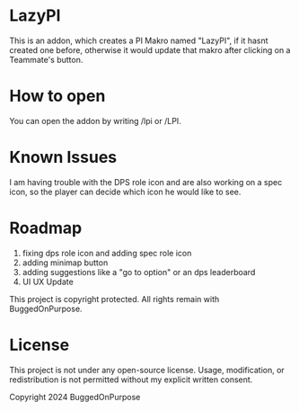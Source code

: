 


# LazyPI
This is an addon, which creates a PI Makro named "LazyPI", if it hasnt created one before, otherwise it would update that makro after clicking on a Teammate's button.

# How to open
You can open the addon by writing /lpi or /LPI.

# Known Issues
I am having trouble with the DPS role icon and are also working on a spec icon, so the player can decide which icon he would like to see.

# Roadmap
1. fixing dps role icon and adding spec role icon
2. adding minimap button
3. adding suggestions like a "go to option" or an dps leaderboard
4. UI UX Update


This project is copyright protected. All rights remain with BuggedOnPurpose.

# License
This project is not under any open-source license. Usage, modification, or redistribution is not permitted without my explicit written consent.

Copyright 2024 BuggedOnPurpose
